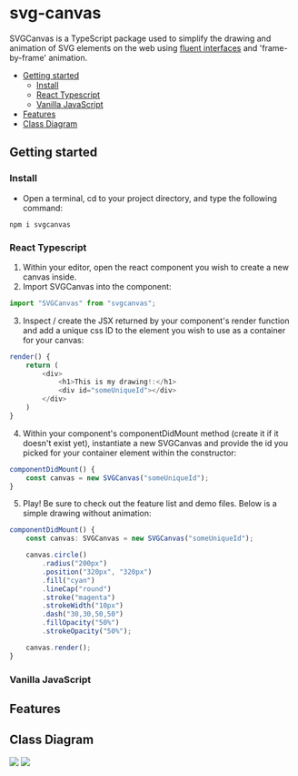 # svg-canvas

SVGCanvas is a TypeScript package used to simplify the drawing and animation of SVG elements on the web using <a href="https://en.wikipedia.org/wiki/Fluent_interface">fluent interfaces</a> and 'frame-by-frame' animation.

  - [Getting started](#getting-started)
    - [Install](#install)
    - [React Typescript](#react-typescript)
    - [Vanilla JavaScript](#vanilla-javascript)
  - [Features](#features)
  - [Class Diagram](#class-diagram)
  
## Getting started

### Install

- Open a terminal, cd to your project directory, and type the following command:
```
npm i svgcanvas
```



### React Typescript
1. Within your editor, open the react component you wish to create a new canvas inside.
2. Import SVGCanvas into the component:
```typescript
import "SVGCanvas" from "svgcanvas";
```
3. Inspect / create the JSX returned by your component's render function and add a unique css ID to the element you wish to use as a container for your canvas:
```typescript
render() {
    return (
        <div>
            <h1>This is my drawing!:</h1>
            <div id="someUniqueId"></div>
        </div>
    )
}
```

4. Within your component's componentDidMount method (create it if it doesn't exist yet), instantiate a new SVGCanvas and provide the id you picked for your container element within the constructor:
```typescript
componentDidMount() {
    const canvas = new SVGCanvas("someUniqueId");
}
```

5. Play! Be sure to check out the feature list and demo files. Below is a simple drawing without animation:
```typescript
componentDidMount() {
    const canvas: SVGCanvas = new SVGCanvas("someUniqueId");

    canvas.circle()
        .radius("200px")
        .position("320px", "320px")
        .fill("cyan")
        .lineCap("round")
        .stroke("magenta")
        .strokeWidth("10px")
        .dash("30,30,50,50")
        .fillOpacity("50%")
        .strokeOpacity("50%");

    canvas.render();
}
```
### Vanilla JavaScript
## Features
## Class Diagram
<img src="./docs/diagrams/classdiagram.svg">
<img src="./docs/diagrams/legend.svg">